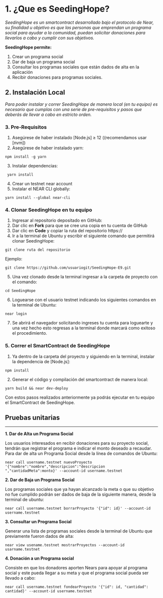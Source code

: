 # 1. ¿Que es SeedingHope?

_SeedingHope es un smartcontract desarrollado bajo el protocolo de Near, su finalidad u objetivo es que las personas que emprendan un programa social para ayudar a la comunidad, puedan solicitar donaciones para llevarlos a cabo y cumplir con sus objetivos._

**SeedingHope permite:**

1.	Crear un programa social
2.	Dar de baja un programa social
3.	Consultar los programas sociales que están dados de alta en la aplicación
4.	Recibir donaciones para programas sociales.


## 2. Instalación Local

_Para poder instalar y correr SeedingHope de manera local (en tu equipo) es necesario que cumplas con una serie de pre-requisitos y pasos que deberás de llevar a cabo en estricto orden._

### 3. Pre-Requisitos

1. Asegúrese de haber instalado [Node.js] ≥ 12 ((recomendamos usar [nvm])
2.	Asegúrese de haber instalado yarn: 
```
npm install -g yarn
```
3.	Instalar dependencias:
```
 yarn install
 ```
4.	Crear un testnet near account 
5.	Instalar el NEAR CLI globally: 
```
yarn install --global near-cli
```

### 4. Clonar SeedingHope en tu equipo

1.	Ingresar al repositorio depositado en GitHub:
2.	Dar clic en **Fork** para que se cree una copia en tu cuenta de GitHub
3.	Dar clic en **Code** y copiar la ruta del repositorio https://
4.	Ir a la terminal de Ubuntu y escribir el siguiente comando que permitirá clonar SeedingHope:
```
git clone ruta del repositorio
```
Ejemplo: 
```
git clone https://github.com/usuariogit/SeedingHope-E9.git
```
5.	Una vez clonado desde la terminal ingresar a la carpeta de proyecto con el comando:
```
cd SeedingHope
```
6.	Loguearse con el usuario testnet indicando los siguientes comandos en la terminal de Ubuntu:
```
near login
```
7.	Se abrirá el navegador solicitando ingreses tu cuenta para loguearte y una vez hecho esto regresas a la terminal donde marcará como exitoso el procedimiento.


### 5. Correr el SmartContract de SeedingHope

1.	Ya dentro de la carpeta del proyecto y siguiendo en la terminal, instalar la dependencia de [Node.js]:
```
npm install
```
2.	Generar el código y compilación del smartcontract de manera local:
```
yarn build && near dev-deploy
```
Con estos pasos realizados anteriormente ya podrás ejecutar en tu equipo el SmartContract de SeedingHope.


## Pruebas unitarias
-------------------------------------

**1. Dar de Alta un Programa Social**

Los usuarios interesados en recibir donaciones para su proyecto social, tendrán que registrar el programa e indicar el monto deseado a recaudar. Para dar de alta un Programa Social desde la línea de comandos de Ubuntu:
```
near call username.testnet nuevoProyecto '{"nombre":"nombre","descripcion":"descripcion ","cantidadMeta":monto}' --account-id username.testnet
```
**2. Dar de Baja un Programa Social**

Los programas sociales que ya hayan alcanzado la meta o que su objetivo no fue cumplido podrán ser dados de baja de la siguiente manera, desde la terminal de ubuntu:
```
near call username.testnet borrarProyecto '{"id": id}' --account-id username.testnet
```
**3. Consultar un Programa Social**

Generar una lista de programas sociales desde la terminal de Ubuntu que previamente fueron dados de alta:
```
near view usename.testnet mostrarProyectos --account-id usarname.testnet
```
**4. Donación a un Programa social**

Consiste en que los donadores aporten Nears para apoyar al programa social y este pueda llegar a su meta y que el programa social pueda ser llevado a cabo:
```
near call username.testnet fondearProyecto '{"id": id, "cantidad": cantidad}' --account-id username.testnet
```